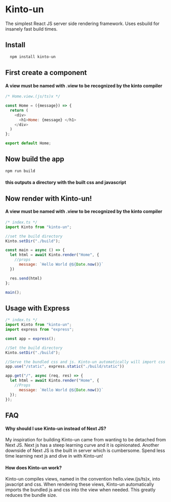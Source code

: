 
# Kinto-un

The simplest React JS server side rendering framework. Uses esbuild for insanely fast build times. 


## Install

```bash
  npm install kinto-un
```
    
## First create a component
#### A view must be named with .view to be recognized by the kinto compiler


```javascript
/* Home.view.(js/ts)x */

const Home = ({message}) => {
  return (
    <div>
      <h1>Home: {message} </h1>
    </div>
  )
};

export default Home;
```


## Now build the app

```bash
npm run build
```
#### this outputs a directory with the built css and javascript
## Now render with Kinto-un!
#### A view must be named with .view to be recognized by the kinto compiler


```javascript
/* index.ts */
import Kinto from "kinto-un";

//set the build directory
Kinto.setDir("./build");

const main = async () => {
  let html = await Kinto.render("Home", {
    //props
      message: `Hello World @${Date.now()}`
  })

  res.send(html)
};

main();
```


## Usage with Express

```javascript
/* index.ts */
import Kinto from "kinto-un";
import express from "express";

const app = express();

//Set the build directory
Kinto.setDir("./build");

//Serve the bundled css and js. Kinto-un automatically will import css into the render if the view has css.
app.use("/static", express.static("./build/static"))

app.get("/", async (req, res) => {
  let html = await Kinto.render("Home", {
    //Props
      message: `Hello World @${Date.now()}`
  });
});
```


## FAQ

#### Why should I use Kinto-un instead of Next JS?

My inspiration for building Kinto-un came from wanting to be detached from Next JS. Next js has a steep learning curve and it is opinionated.
Another downside of Next JS is the built in server which is cumbersome. Spend less time learning next js and dive in with Kinto-un!

#### How does Kinto-un work?

Kinto-un compiles views, named in the convention hello.view.(js/ts)x, into javacript and css. When rendering these views, Kinto-un automatically imports the bundled js and css into the view when needed. This greatly reduces the bundle size.